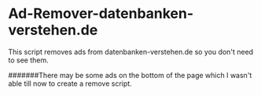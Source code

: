# Ad-Remover-datenbanken-verstehen.de
This script removes ads from datenbanken-verstehen.de so you don't need to see them.

#######There may be some ads on the bottom of the page which I wasn't able till now to create a remove script.
